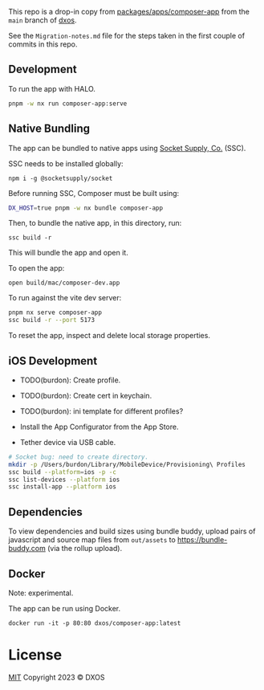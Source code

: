 This repo is a drop-in copy from [packages/apps/composer-app](https://github.com/dxos/dxos/tree/main/packages/apps/composer-app) from the `main` branch of [dxos](https://github.com/dxos/dxos).

See the `Migration-notes.md` file for the steps taken in the first couple of commits in this repo.

## Development

To run the app with HALO.

```bash
pnpm -w nx run composer-app:serve
```

## Native Bundling

The app can be bundled to native apps using [Socket Supply, Co.](https://socketsupply.co/) (SSC).

SSC needs to be installed globally:

`npm i -g @socketsupply/socket`

Before running SSC, Composer must be built using:

```bash
DX_HOST=true pnpm -w nx bundle composer-app
```

Then, to bundle the native app, in this directory, run:

`ssc build -r`

This will bundle the app and open it.

To open the app:

`open build/mac/composer-dev.app`

To run against the vite dev server:

```bash
pnpm nx serve composer-app
ssc build -r --port 5173
```

To reset the app, inspect and delete local storage properties.

## iOS Development

- TODO(burdon): Create profile.
- TODO(burdon): Create cert in keychain.
- TODO(burdon): ini template for different profiles?

- Install the App Configurator from the App Store.
- Tether device via USB cable.

```bash
# Socket bug: need to create directory.
mkdir -p /Users/burdon/Library/MobileDevice/Provisioning\ Profiles
ssc build --platform=ios -p -c
ssc list-devices --platform ios
ssc install-app --platform ios
```

## Dependencies

To view dependencies and build sizes using bundle buddy, upload pairs of javascript and source map files from
`out/assets` to https://bundle-buddy.com (via the rollup upload).

## Docker

Note: experimental.

The app can be run using Docker.

`docker run -it -p 80:80 dxos/composer-app:latest`

# License

[MIT](https://github.com/dxos/dxos/blob/main/LICENSE) Copyright 2023 © DXOS

